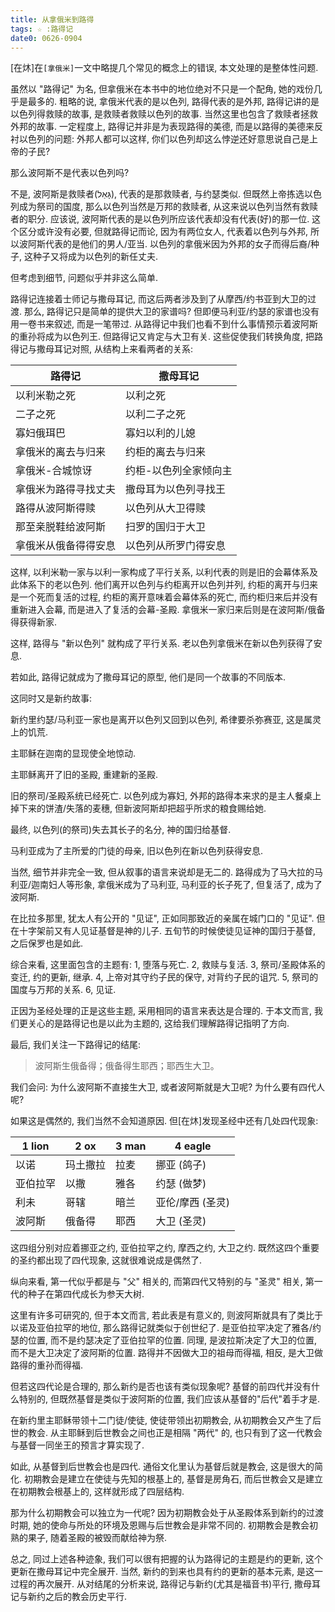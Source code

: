 ```yaml
---
title: 从拿俄米到路得
tags: ☆ :路得记
date0: 0626-0904
---
```


[在炑]在`[拿俄米]`一文中略提几个常见的概念上的错误, 本文处理的是整体性问题.

虽然以 "路得记" 为名, 但拿俄米在本书中的地位绝对不只是一个配角, 她的戏份几乎是最多的. 粗略的说, 拿俄米代表的是以色列, 路得代表的是外邦, 路得记讲的是以色列得救赎的故事, 是救赎者救赎以色列的故事. 当然这里也包含了救赎者拯救外邦的故事. 一定程度上, 路得记并非是为表现路得的美德, 而是以路得的美德来反衬以色列的问题: 外邦人都可以这样, 你们以色列却这么悖逆还好意思说自己是上帝的子民?

那么波阿斯不是代表以色列吗?

不是, 波阿斯是救赎者(גָּאַל), 代表的是那救赎者, 与约瑟类似. 但既然上帝拣选以色列成为祭司的国度, 那么以色列当然是万邦的救赎者, 从这来说以色列当然有救赎者的职分. 应该说, 波阿斯代表的是以色列所应该代表却没有代表(好)的那一位. 这个区分或许没有必要, 但就路得记而论, 因为有两位女人, 代表着以色列与外邦, 所以波阿斯代表的是他们的男人/亚当. 以色列的拿俄米因为外邦的女子而得后裔/种子, 这种子又将成为以色列的新任丈夫.

但考虑到细节, 问题似乎并非这么简单.

路得记连接着士师记与撒母耳记, 而这后两者涉及到了从摩西/约书亚到大卫的过渡. 那么, 路得记只是简单的提供大卫的家谱吗? 但即便马利亚/约瑟的家谱也没有用一卷书来叙述, 而是一笔带过. 从路得记中我们也看不到什么事情预示着波阿斯的重孙将成为以色列王. 但路得记又肯定与大卫有关. 这些促使我们转换角度, 把路得记与撒母耳记对照, 从结构上来看两者的关系:

路得记               | 撒母耳记
---------------------|----------------------
以利米勒之死         | 以利之死
二子之死             | 以利二子之死
寡妇俄珥巴           | 寡妇以利的儿媳
拿俄米的离去与归来   | 约柜的离去与归来
拿俄米-合城惊讶      | 约柜-以色列全家倾向主
拿俄米为路得寻找丈夫 | 撒母耳为以色列寻找王
路得从波阿斯得赎     | 以色列从大卫得赎
那至亲脱鞋给波阿斯   | 扫罗的国归于大卫
拿俄米从俄备得得安息 | 以色列从所罗门得安息

这样, 以利米勒一家与以利一家构成了平行关系, 以利代表的则是旧的会幕体系及此体系下的老以色列. 他们离开以色列与约柜离开以色列并列, 约柜的离开与归来是一个死而复活的过程, 约柜的离开意味着会幕体系的死亡, 而约柜归来后并没有重新进入会幕, 而是进入了复活的会幕-圣殿. 拿俄米一家归来后则是在波阿斯/俄备得获得新家.

这样, 路得与 "新以色列" 就构成了平行关系. 老以色列拿俄米在新以色列获得了安息.

若如此, 路得记就成为了撒母耳记的原型, 他们是同一个故事的不同版本.

这同时又是新约故事:

新约里约瑟/马利亚一家也是离开以色列又回到以色列, 希律要杀弥赛亚, 这是属灵上的饥荒.

主耶稣在迦南的显现使全地惊动.

主耶稣离开了旧的圣殿, 重建新的圣殿.

旧的祭司/圣殿系统已经死亡. 以色列成为寡妇, 外邦的路得本来求的是主人餐桌上掉下来的饼渣/失落的麦穗, 但新波阿斯却把超乎所求的粮食赐给她.

最终, 以色列(的祭司)失去其长子的名分, 神的国归给基督.

马利亚成为了主所爱的门徒的母亲, 旧以色列在新以色列获得安息.

当然, 细节并非完全一致, 但从叙事的语言来说却是无二的. 路得成为了马大拉的马利亚/迦南妇人等形象, 拿俄米成为了马利亚, 马利亚的长子死了, 但复活了, 成为了波阿斯.

在比拉多那里, 犹太人有公开的 "见证", 正如同那致近的亲属在城门口的 "见证". 但在十字架前又有人见证基督是神的儿子. 五旬节的时候使徒见证神的国归于基督, 之后保罗也是如此.

综合来看, 这里面包含的主题有:
1, 堕落与死亡.
2, 救赎与复活.
3, 祭司/圣殿体系的变迁, 约的更新, 继承.
4, 上帝对其守约子民的保守, 对背约子民的诅咒.
5, 祭司的国度与万邦的关系.
6, 见证.

正因为圣经处理的正是这些主题, 采用相同的语言来表达是合理的. 于本文而言, 我们更关心的是路得记也是以此为主题的, 这给我们理解路得记指明了方向.

最后, 我们关注一下路得记的结尾:

> 波阿斯生俄备得；俄备得生耶西；耶西生大卫。

我们会问: 为什么波阿斯不直接生大卫, 或者波阿斯就是大卫呢? 为什么要有四代人呢?

如果这是偶然的, 我们当然不会知道原因. 但[在炑]发现圣经中还有几处四代现象:

1 lion   | 2 ox     | 3 man | 4 eagle
---------|----------|-------|-----------------
以诺     | 玛土撒拉 | 拉麦  | 挪亚 (鸽子)
亚伯拉罕 | 以撒     | 雅各  | 约瑟 (做梦)
利未     | 哥辖     | 暗兰  | 亚伦/摩西 (圣灵)
波阿斯   | 俄备得   | 耶西  | 大卫 (圣灵)

这四组分别对应着挪亚之约, 亚伯拉罕之约, 摩西之约, 大卫之约. 既然这四个重要的圣约都出现了四代现象, 这就很难说成是偶然了.

纵向来看, 第一代似乎都是与 "父" 相关的, 而第四代又特别的与 "圣灵" 相关, 第一代的种子在第四代成长为参天大树.

这里有许多可研究的, 但于本文而言, 若此表是有意义的, 则波阿斯就具有了类比于以诺及亚伯拉罕的地位, 那么路得记就类似于创世纪了. 是亚伯拉罕决定了雅各/约瑟的位置, 而不是约瑟决定了亚伯拉罕的位置. 同理, 是波拉斯决定了大卫的位置, 而不是大卫决定了波阿斯的位置. 路得并不因做大卫的祖母而得福, 相反, 是大卫做路得的重孙而得福.

但若这四代论是合理的, 那么新约是否也该有类似现象呢? 基督的前四代并没有什么特别的, 但既然基督是类似于波阿斯的位置, 我们应该从基督的"后代"着手才是.

在新约里主耶稣带领十二门徒/使徒, 使徒带领出初期教会, 从初期教会又产生了后世的教会. 从主耶稣到后世教会之间也正是相隔 "两代" 的, 也只有到了这一代教会与基督一同坐王的预言才算实现了.

如此, 从基督到后世教会也是四代. 通俗文化里认为基督后就是教会, 这是很大的简化. 初期教会是建立在使徒与先知的根基上的, 基督是房角石, 而后世教会又是建立在初期教会根基上的, 这样就形成了四层结构.

那为什么初期教会可以独立为一代呢? 因为初期教会处于从圣殿体系到新约的过渡时期, 她的使命与所处的环境及恩赐与后世教会是非常不同的. 初期教会是教会初熟的果子, 随着圣殿的被毁而献给神为祭.

总之, 同过上述各种迹象, 我们可以很有把握的认为路得记的主题是约的更新, 这个更新在撒母耳记中完全展开. 当然, 新约的到来也具有约的更新的基本元素, 是这一过程的再次展开. 从对结尾的分析来说, 路得记与新约(尤其是福音书)平行, 撒母耳记与新约之后的教会历史平行.
